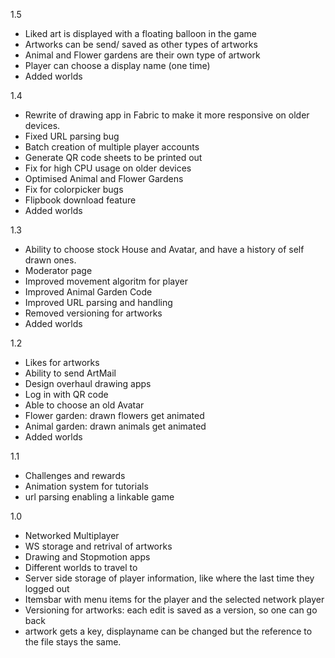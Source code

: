 1.5
- Liked art is displayed with a floating balloon in the game
- Artworks can be send/ saved as other types of artworks
- Animal and Flower gardens are their own type of artwork
- Player can choose a display name (one time)
- Added worlds

1.4
- Rewrite of drawing app in Fabric to make it more responsive on older devices.
- Fixed URL parsing bug
- Batch creation of multiple player accounts
- Generate QR code sheets to be printed out
- Fix for high CPU usage on older devices
- Optimised Animal and Flower Gardens
- Fix for colorpicker bugs
- Flipbook download feature
- Added worlds

1.3
- Ability to choose stock House and Avatar, and have a history of self drawn ones.
- Moderator page
- Improved movement algoritm for player
- Improved Animal Garden Code
- Improved URL parsing and handling
- Removed versioning for artworks
- Added worlds

1.2    
- Likes for artworks
- Ability to send ArtMail
- Design overhaul drawing apps
- Log in with QR code
- Able to choose an old Avatar
- Flower garden: drawn flowers get animated
- Animal garden: drawn animals get animated
- Added worlds

1.1
- Challenges and rewards
- Animation system for tutorials
- url parsing enabling a linkable game

1.0
- Networked Multiplayer
- WS storage and retrival of artworks
- Drawing and Stopmotion apps
- Different worlds to travel to
- Server side storage of player information, like where the last time they logged out
- Itemsbar with menu items for the player and the selected network player
- Versioning for artworks: each edit is saved as a version, so one can go back
- artwork gets a key, displayname can be changed but the reference to the file stays the same.
